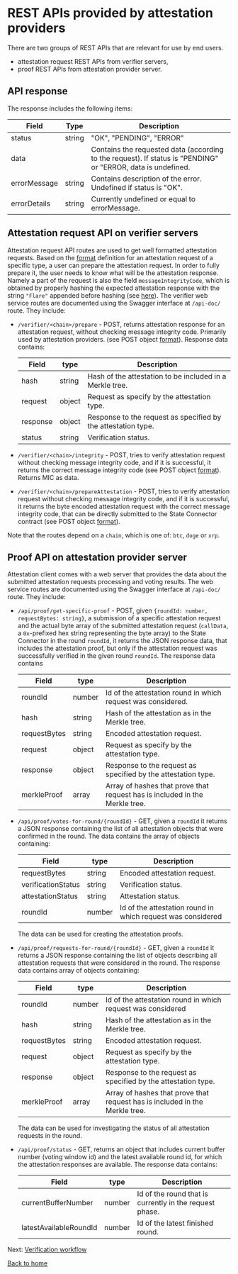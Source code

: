 # REST APIs provided by attestation providers

There are two groups of REST APIs that are relevant for use by end users.

- attestation request REST APIs from verifier servers,
- proof REST APIs from attestation provider server.

## API response

The response includes the following items:

| Field        | Type   | Description                                                                                                  |
| ------------ | ------ | ------------------------------------------------------------------------------------------------------------ |
| status       | string | "OK", "PENDING", "ERROR"                                                                                     |
| data         |        | Contains the requested data (according to the request). If status is "PENDING" or "ERROR, data is undefined. |
| errorMessage | string | Contains description of the error. Undefined if status is "OK".                                              |
| errorDetails | string | Currently undefined or equal to errorMessage.                                                                |

## Attestation request API on verifier servers

Attestation request API routes are used to get well formatted attestation requests. Based on the [format](https://github.com/flare-foundation/state-connector-attestation-types) definition for an attestation request of a specific type, a user can prepare the attestation request. In order to fully prepare it, the user needs to know what will be the attestation response. Namely a part of the request is also the field `messageIntegrityCode`, which is obtained by properly hashing the expected attestation response with the string `"Flare"` appended before hashing (see [here](../attestation-protocol/message-integrity.md)). The verifier web service routes are documented using the Swagger interface at `/api-doc/` route. They include:

- `/verifier/<chain>/prepare` - POST, returns attestation response for an attestation request, without checking message integrity code. Primarily used by attestation providers. (see POST object [format](../../src/servers/verifier-server/src/dtos/v-request-types.dto.ts)).
  Response data contains:

  | Field    | type   | Description                                                   |
  | -------- | ------ | ------------------------------------------------------------- |
  | hash     | string | Hash of the attestation to be included in a Merkle tree.      |
  | request  | object | Request as specify by the attestation type.                   |
  | response | object | Response to the request as specified by the attestation type. |
  | status   | string | Verification status.                                          |

- `/verifier/<chain>/integrity` - POST, tries to verify attestation request without checking message integrity code, and if it is successful, it returns the correct message integrity code (see POST object [format](../../src/servers/verifier-server/src/dtos/v-request-types.dto.ts)). Returns MIC as data.
- `/verifier/<chain>/prepareAttestation` - POST, tries to verify attestation request without checking message integrity code, and if it is successful, it returns the byte encoded attestation request with the correct message integrity code, that can be directly submitted to the State Connector contract (see POST object [format](../../src/servers/verifier-server/src/dtos/v-request-types.dto.ts)).

Note that the routes depend on a `chain`, which is one of: `btc`, `doge` or `xrp`.

## Proof API on attestation provider server

Attestation client comes with a web server that provides the data about the submitted attestation requests processing and voting results.
The web service routes are documented using the Swagger interface at `/api-doc/` route. They include:

- `/api/proof/get-specific-proof` - POST, given `{roundId: number, requestBytes: string}`, a submission of a specific attestation request and the actual byte array of the submitted attestation request (`callData`, a `0x`-prefixed hex string representing the byte array) to the State Connector in the round `roundId`, it returns the JSON response data, that includes the attestation proof, but only if the attestation request was successfully verified in the given round `roundId`. The response data contains

  | Field        | type   | Description                                                                 |
  | ------------ | ------ | --------------------------------------------------------------------------- |
  | roundId      | number | Id of the attestation round in which request was considered.                |
  | hash         | string | Hash of the attestation as in the Merkle tree.                              |
  | requestBytes | string | Encoded attestation request.                                                |
  | request      | object | Request as specify by the attestation type.                                 |
  | response     | object | Response to the request as specified by the attestation type.               |
  | merkleProof  | array  | Array of hashes that prove that request has is included in the Merkle tree. |

- `/api/proof/votes-for-round/{roundId}` - GET, given a `roundId` it returns a JSON response containing the list of all attestation objects that were confirmed in the round. The data contains the array of objects containing:

  | Field              | type   | Description                                                 |
  | ------------------ | ------ | ----------------------------------------------------------- |
  | requestBytes       | string | Encoded attestation request.                                |
  | verificationStatus | string | Verification status.                                        |
  | attestationStatus  | string | Attestation status.                                         |
  | roundId            | number | Id of the attestation round in which request was considered |

  The data can be used for creating the attestation proofs.

- `/api/proof/requests-for-round/{roundId}` - GET, given a `roundId` it returns a JSON response containing the list of objects describing all attestation requests that were considered in the round. The response data contains array of objects containing:

  | Field        | type   | Description                                                                 |
  | ------------ | ------ | --------------------------------------------------------------------------- |
  | roundId      | number | Id of the attestation round in which request was considered                 |
  | hash         | string | Hash of the attestation as in the Merkle tree.                              |
  | requestBytes | string | Encoded attestation request.                                                |
  | request      | object | Request as specify by the attestation type.                                 |
  | response     | object | Response to the request as specified by the attestation type.               |
  | merkleProof  | array  | Array of hashes that prove that request has is included in the Merkle tree. |

  The data can be used for investigating the status of all attestation requests in the round.

- `/api/proof/status` - GET, returns an object that includes current buffer number (voting window id) and the latest available round id, for which the attestation responses are available. The response data contains:

  | Field                  | type   | Description                                             |
  | ---------------------- | ------ | ------------------------------------------------------- |
  | currentBufferNumber    | number | Id of the round that is currently in the request phase. |
  | latestAvailableRoundId | number | Id of the latest finished round.                        |

Next: [Verification workflow](./verification-workflow.md)

[Back to home](../README.md)
